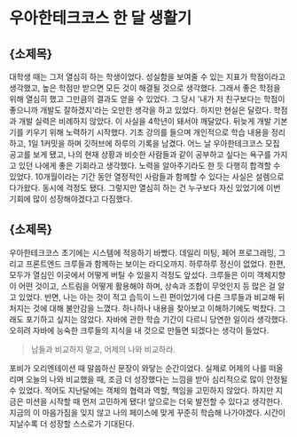 # 우아한테크코스 한 달 생활기

## {소제목}

대학생 때는 그저 열심히 하는 학생이었다.
성실함을 보여줄 수 있는 지표가 학점이라고 생각했고, 높은 학점만 받으면 모든 것이 해결될 것으로 생각했다.
그래서 좋은 학점을 위해 열심히 했고 그만큼의 결과도 얻을 수 있었다.
그 당시 '내가 저 친구보다는 학점이 좋으니까 개발도 잘하겠지'라는 오만한 생각을 하고 있었다.
하지만 현실은 달랐다. 학점과 개발 실력은 비례하지 않았다.
이 사실을 4학년이 돼서야 깨달았다. 뒤늦게 개발 기본기를 키우기 위해 노력하기 시작했다.
기초 강의를 들으며 개인적으로 학습 내용을 정리하고, 1일 1커밋을 하며 깃허브에 하루의 기록을 남겼다.
어느 날 우아한테크코스 모집 공고를 보게 됐고, 나의 현재 상황과 비슷한 사람들과 같이 공부하고 싶다는 욕구를 가지고 있던 나에게 좋은 기회라고 생각했다.
노력을 알아주기라도 한 듯 다행히 합격할 수 있었다.
10개월이라는 기간 동안 열정적인 사람들과 함께할 수 있다는 사실은 설렘으로 다가왔다. 동시에 걱정도 됐다.
그렇지만 열심히 하는 건 누구보다 자신 있었기에 이번 기회에 많이 성장해야겠다고 다짐했다.

## {소제목}

우아한테크코스 초기에는 시스템에 적응하기 바빴다.
데일리 미팅, 페어 프로그래밍, 그리고 프론트엔드 크루들과 함께하는 보이는 라디오까지. 하루하루 정신이 없었다.
한편, 모두가 열심인 이곳에서 어떻게 버틸 수 있을지 걱정도 앞섰다.
크루들은 이미 객체지향이 어떤 것이고, 스트림을 어떻게 활용해야 하며, 상속과 조합이 무엇인지 등 많은 걸 알고 있었다.
반면, 나는 아는 것이 적고 습득이 느린 편이었기에 다른 크루들과 비교해 뒤처지는 것에 대해 불안감을 느꼈다.
하나하나 내용을 찾아보고 이해하기에도 벅찼다.
그래도 포기하고 싶지는 않았다. 자바에 관한 학습 기간이 다르니 당연한 일이라 생각했다.
오히려 자바에 능숙한 크루들의 지식을 내 것으로 만들면 되겠다는 생각이 들었다.

> 남들과 비교하지 말고, 어제의 나와 비교하라.

포비가 오리엔테이션 때 말씀하신 문장이 와닿는 순간이었다.
실제로 어제의 나를 떠올리며 오늘의 나와 비교했을 때, 조금 더 성장했다는 느낌을 받아 심리적으로 많이 안정될 수 있었다.
적어도 지난달에는 객체의 협력과 역할, 책임을 고민하지 않았다. 하지만 지금은 미션을 시작할 때 먼저 고민하게 됐다!
앞으로는 더욱 발전할 수 있다고 생각한다.
지금의 이 마음가짐을 잊지 않고 나의 페이스에 맞게 꾸준히 학습해 나가야겠다.
시간이 지날수록 더 성장할 스스로가 기대된다.